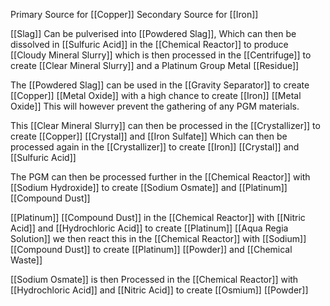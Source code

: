 Primary Source for [[Copper]]
Secondary Source for [[Iron]]

[[Slag]] Can be pulverised into [[Powdered Slag]], Which can then be dissolved in [[Sulfuric Acid]] in the [[Chemical Reactor]] to produce [[Cloudy Mineral Slurry]] which is then processed in the [[Centrifuge]] to create [[Clear Mineral Slurry]] and a Platinum Group Metal [[Residue]] 

The [[Powdered Slag]] can be used in the [[Gravity Separator]] to create [[Copper]] [[Metal Oxide]] with a high chance to create [[Iron]] [[Metal Oxide]] This will however prevent the gathering of any PGM materials.

This [[Clear Mineral Slurry]] can then be processed in the [[Crystallizer]] to create [[Copper]] [[Crystal]] and [[Iron Sulfate]] Which can then be processed again in the [[Crystallizer]] to create [[Iron]] [[Crystal]] and [[Sulfuric Acid]] 

The PGM can then be processed further in the [[Chemical Reactor]] with [[Sodium Hydroxide]] to create [[Sodium Osmate]] and [[Platinum]] [[Compound Dust]] 

[[Platinum]] [[Compound Dust]] in the [[Chemical Reactor]] with [[Nitric Acid]] and [[Hydrochloric Acid]] to create [[Platinum]] [[Aqua Regia Solution]] we then react this in the [[Chemical Reactor]] with [[Sodium]] [[Compound Dust]] to create [[Platinum]] [[Powder]] and [[Chemical Waste]]

[[Sodium Osmate]] is then Processed in the [[Chemical Reactor]] with [[Hydrochloric Acid]] and [[Nitric Acid]] to create [[Osmium]] [[Powder]] 